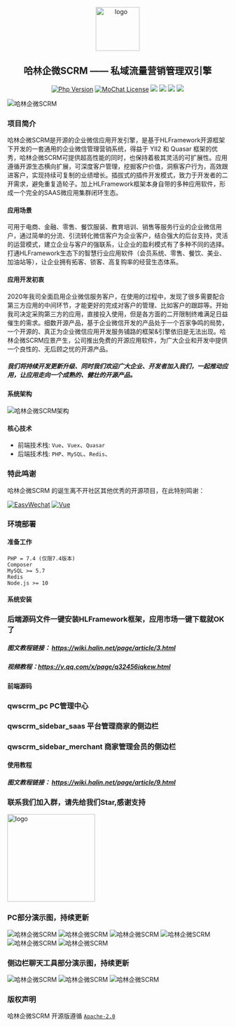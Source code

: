 <p></p>
<p></p>

<p align="center">
  <img alt="logo" src="https://cdn.halin.net/download/logo-300-shadow-1.png" height="100">
</p>
<h2 align="center">哈林企微SCRM —— 私域流量营销管理双引擎</h2>

<div align="center">

<a href="https://www.php.net"><img src="https://img.shields.io/badge/php-%3E=7.4-brightgreen.svg?maxAge=2592000" alt="Php Version"></a>
  <a href="https://github.com/mochat-cloud/mochat/blob/master/LICENSE"><img src="https://img.shields.io/github/license/mochat-cloud/mochat.svg?maxAge=2592000" alt="MoChat License"></a> <img src="https://img.shields.io/npm/v/quasar.svg?label=quasar"> <img src="https://img.shields.io/npm/v/%40quasar/app.svg?label=@quasar/app"> <img src="https://img.shields.io/npm/v/%40quasar/cli.svg?label=@quasar/cli"> <img src="https://img.shields.io/npm/v/%40quasar/extras.svg?label=@quasar/extras">

</div>

<p></p>
<p></p>
<p></p>
<p></p>

![哈林企微SCRM](https://cdn.halin.net/download/qwscrm-banner.jpg)

### 项目简介

哈林企微SCRM是开源的企业微信应用开发引擎，是基于HLFramework开源框架下开发的一套通用的企业微信管理营销系统，得益于 YII2 和 Quasar 框架的优秀，哈林企微SCRM可提供超高性能的同时，也保持着极其灵活的可扩展性。应用遵循开源生态横向扩展，可深度客户管理，挖掘客户价值，洞察客户行为，高效跟进客户，实现持续可复制的业绩增长。插拔式的插件开发模式，致力于开发者的二开需求，避免重复造轮子。加上HLFramework框架本身自带的多种应用软件，形成一个完全的SAAS微应用集群闭环生态。

#### 应用场景

可用于电商、金融、零售、餐饮服装、教育培训、销售等服务行业的企业微信用户，通过简单的分流、引流转化微信客户为企业客户，结合强大的后台支持，灵活的运营模式，建立企业与客户的强联系，让企业的盈利模式有了多种不同的选择。打通HLFramework生态下的智慧行业应用软件（会员系统、零售、餐饮、美业、加油站等），让企业拥有拓客、锁客、高复购率的经营生态体系。

#### 应用开发初衷
2020年我司全面启用企业微信服务客户，在使用的过程中，发现了很多需要配合第三方应用的中间环节，才能更好的完成对客户的管理、比如客户的跟踪等。开始我司决定采购第三方的应用，直接投入使用，但是各方面的二开限制终难满足日益催生的需求。细数开源产品，基于企业微信开发的产品处于一个百家争鸣的局势，一个开源的、真正为企业微信应用开发服务铺路的框架&引擎依旧是无法出现。哈林企微SCRM应景产生，公司推出免费的开源应用软件，为广大企业和开发中提供一个良性的、无后顾之忧的开源产品。

##### 我们将持续开发更新升级、同时我们欢迎广大企业、开发者加入我们，一起推动应用，让应用走向一个成熟的、健壮的开源产品。

#### 系统架构

![哈林企微SCRM架构](https://cdn.halin.net/download/qwscrm-hlframework.jpg "哈林企微SCRM")

#### 核心技术
* 前端技术栈: `Vue`、`Vuex`、`Quasar`
* 后端技术栈: `PHP`、`MySQL`、`Redis`、

### 特此鸣谢
哈林企微SCRM 的诞生离不开社区其他优秀的开源项目，在此特别鸣谢：

[![EasyWechat](https://cdn.halin.net/download/qwscrm/EasyWeChat-mini.png)](https://www.easywechat.com)
[![Vue](https://cdn.halin.net/download/qwscrm/Vue-mini.png)](https://cn.vuejs.org)



### 环境部署
#### 准备工作

```
PHP = 7.4 (仅限7.4版本)
Composer
MySQL >= 5.7
Redis
Node.js >= 10
```

#### 系统安装
### 后端源码文件一键安装HLFramework框架，应用市场一键下载就OK了

##### 图文教程链接： https://wiki.halin.net/page/article/3.html

##### 视频教程：https://v.qq.com/x/page/q32456iqkew.html

#### 前端源码
### qwscrm_pc  PC管理中心
### qwscrm_sidebar_saas 平台管理商家的侧边栏
### qwscrm_sidebar_merchant 商家管理会员的侧边栏

#### 使用教程
##### 图文教程链接： https://wiki.halin.net/page/article/9.html

### 联系我们加入群，请先给我们Star,感谢支持

<img alt="logo" src="https://cdn.halin.net/download/qwscrm_kefu.png" height="200">

### PC部分演示图，持续更新

![哈林企微SCRM](https://cdn.halin.net/download/qwscrm/qw-1.png "哈林企微SCRM")
![哈林企微SCRM](https://cdn.halin.net/download/qwscrm/qw-2.png "哈林企微SCRM")
![哈林企微SCRM](https://cdn.halin.net/download/qwscrm/qw-3.png "哈林企微SCRM")
![哈林企微SCRM](https://cdn.halin.net/download/qwscrm/qw-4.png "哈林企微SCRM")
![哈林企微SCRM](https://cdn.halin.net/download/qwscrm/qw-5.png "哈林企微SCRM")
![哈林企微SCRM](https://cdn.halin.net/download/qwscrm/qw-6.png "哈林企微SCRM")

### 侧边栏聊天工具部分演示图，持续更新
![哈林企微SCRM](https://cdn.halin.net/download/qwscrm/qw-7.png "哈林企微SCRM")
![哈林企微SCRM](https://cdn.halin.net/download/qwscrm/qw-8.jpg "哈林企微SCRM")
![哈林企微SCRM](https://cdn.halin.net/download/qwscrm/qw-9.png "哈林企微SCRM")

### 版权声明

哈林企微SCRM 开源版遵循 [`Apache-2.0`](https://github.com/halinkeji/qwscrm/blob/master/LICENSE.md ) 
